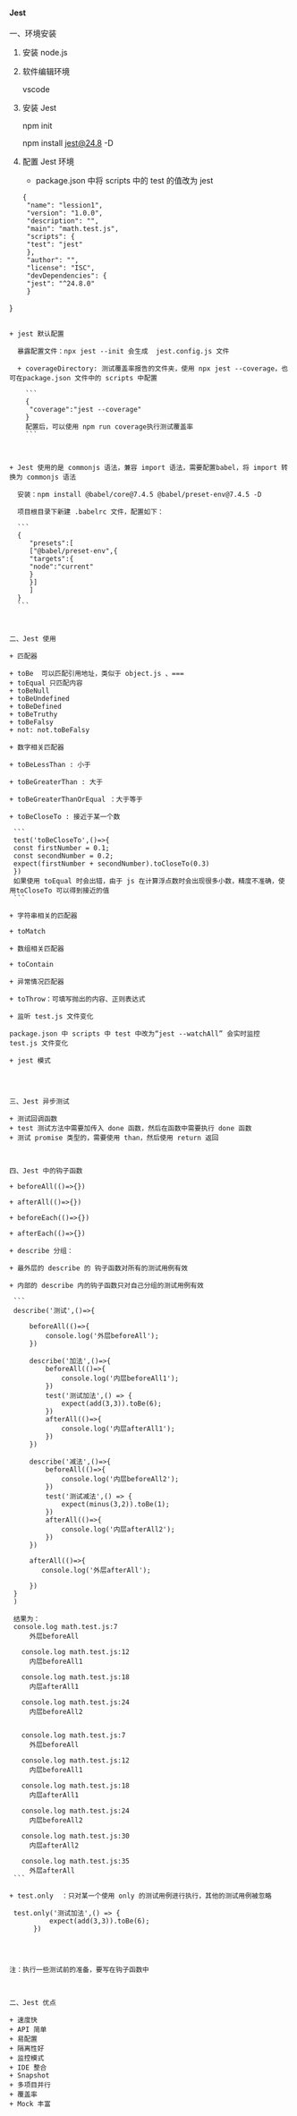 #### Jest

一、环境安装

1. 安装 node.js 

2. 软件编辑环境

   vscode 

3. 安装 Jest 

   npm init 

   npm install jest@24.8 -D

4. 配置 Jest 环境

   + package.json 中将 scripts 中的 test 的值改为 jest
   
   ```
   {
    "name": "lession1",
    "version": "1.0.0",
    "description": "",
    "main": "math.test.js",
    "scripts": {
    "test": "jest"
    },
    "author": "",
    "license": "ISC",
    "devDependencies": {
    "jest": "^24.8.0"
    }
}
   ```
   
   + jest 默认配置
   
     暴露配置文件：npx jest --init 会生成  jest.config.js 文件
   
     + coverageDirectory: 测试覆盖率报告的文件夹，使用 npx jest --coverage，也可在package.json 文件中的 scripts 中配置
   
       ```
       {
       	"coverage":"jest --coverage"
       }
       配置后，可以使用 npm run coverage执行测试覆盖率
       ```
   
       
   
   + Jest 使用的是 commonjs 语法，兼容 import 语法，需要配置babel，将 import 转换为 commonjs 语法
   
     安装：npm install @babel/core@7.4.5 @babel/preset-env@7.4.5 -D
   
     项目根目录下新建 .babelrc 文件，配置如下：
   
     ```
     {
     	"presets":[
     	["@babel/preset-env",{
     	"targets":{
     	"node":"current"
     	}
     	}]
     	]
     }
     ```



二、Jest 使用

+ 匹配器

  + toBe  可以匹配引用地址，类似于 object.js 、===
  + toEqual 只匹配内容
  + toBeNull 
  + toBeUndefined
  + toBeDefined
  + toBeTruthy
  + toBeFalsy
  + not: not.toBeFalsy

+ 数字相关匹配器

  + toBeLessThan : 小于

  + toBeGreaterThan : 大于

  + toBeGreaterThanOrEqual ：大于等于

  + toBeCloseTo : 接近于某一个数

    ```
    test('toBeCloseTo',()=>{
    const firstNumber = 0.1;
    const secondNumber = 0.2;
    expect(firstNumber + secondNumber).toCloseTo(0.3)
    })
    如果使用 toEqual 时会出错，由于 js 在计算浮点数时会出现很多小数，精度不准确，使用toCloseTo 可以得到接近的值
    ```

+ 字符串相关的匹配器

  + toMatch

+ 数组相关匹配器

  + toContain

+ 异常情况匹配器

  + toThrow：可填写抛出的内容、正则表达式

+ 监听 test.js 文件变化

  package.json 中 scripts 中 test 中改为“jest --watchAll” 会实时监控 test.js 文件变化
  
+ jest 模式




三、Jest 异步测试

+ 测试回调函数
  + test 测试方法中需要加传入 done 函数，然后在函数中需要执行 done 函数
+ 测试 promise 类型的，需要使用 than，然后使用 return 返回



四、Jest 中的钩子函数

+ beforeAll(()=>{})

+ afterAll(()=>{})

+ beforeEach(()=>{})

+ afterEach(()=>{})

+ describe 分组：

  + 最外层的 describe 的 钩子函数对所有的测试用例有效 

  + 内部的 describe 内的钩子函数只对自己分组的测试用例有效

    ```
    describe('测试',()=>{
    
        beforeAll(()=>{
            console.log('外层beforeAll');
        })
    
        describe('加法',()=>{
            beforeAll(()=>{
                console.log('内层beforeAll1');
            })
            test('测试加法',() => {
                expect(add(3,3)).toBe(6);
            })
            afterAll(()=>{
                console.log('内层afterAll1');
            })
        })
        
        describe('减法',()=>{
            beforeAll(()=>{
                console.log('内层beforeAll2');
            })
            test('测试减法',() => {
                expect(minus(3,2)).toBe(1);
            })
            afterAll(()=>{
                console.log('内层afterAll2');
            })
        })
    
        afterAll(()=>{
           console.log('外层afterAll');
            
        })
    }
    )
    
    结果为：
    console.log math.test.js:7
        外层beforeAll
    
      console.log math.test.js:12
        内层beforeAll1
    
      console.log math.test.js:18
        内层afterAll1
    
      console.log math.test.js:24
        内层beforeAll2
    
    
      console.log math.test.js:7
        外层beforeAll
    
      console.log math.test.js:12
        内层beforeAll1
    
      console.log math.test.js:18
        内层afterAll1
    
      console.log math.test.js:24
        内层beforeAll2
    
      console.log math.test.js:30
        内层afterAll2
    
      console.log math.test.js:35
        外层afterAll
    ```

+ test.only  ：只对某一个使用 only 的测试用例进行执行，其他的测试用例被忽略

  ```
     test.only('测试加法',() => {
              expect(add(3,3)).toBe(6);
          })
  ```

  

注：执行一些测试前的准备，要写在钩子函数中



二、Jest 优点

+ 速度快
+ API 简单
+ 易配置
+ 隔离性好
+ 监控模式
+ IDE 整合
+ Snapshot 
+ 多项目并行
+ 覆盖率
+ Mock 丰富